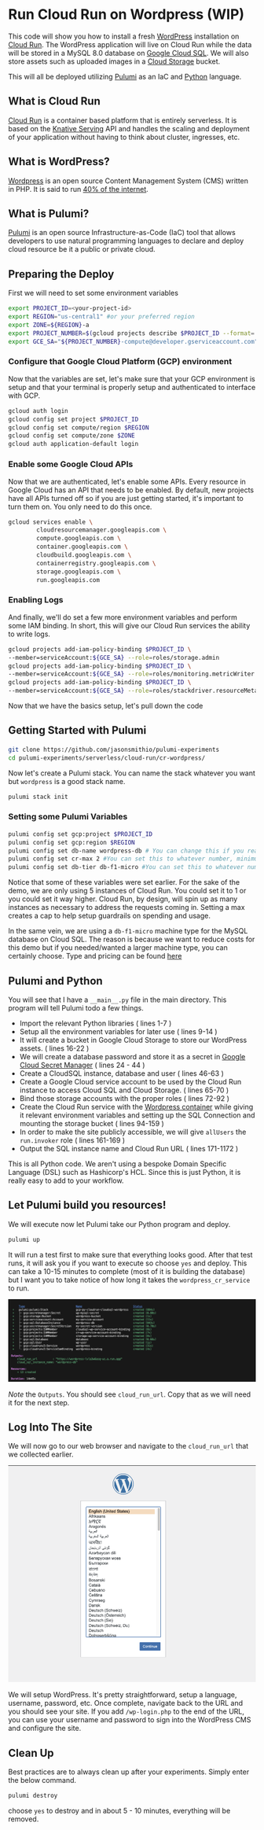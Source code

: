# Run Cloud Run on Wordpress (WIP)

This code will show you how to install a fresh [WordPress](https://wordpress.org "WordPress") installation on [Cloud Run](https://cloud.run "Cloud Run"). The WordPress application will live on Cloud Run while the data will be stored in a MySQL 8.0 database on [Google Cloud SQL](https://cloud.google.com/sql "Cloud SQL"). We will also store assets such as uploaded images in a [Cloud Storage](https://cloud.google.com/storage "Cloud Storage") bucket.

This will all be deployed utilizing [Pulumi](https://pulumi.com) as an IaC and [Python](https://python.org) language. 

## What is Cloud Run 
[Cloud Run](https://cloud.run "Cloud Run") is a container based platform that is entirely serverless. It is based on the [Knative Serving](https://knative.dev/docs/serving/ "Knative Serving") API and handles the scaling and deployment of your application without having to think about cluster, ingresses, etc. 


## What is WordPress?
[Wordpress](https://wordpress.org "Wordpress") is an open source Content Management System (CMS) written in PHP. It is said to run [40% of the internet](https://wordpress.org/40-percent-of-web/).

## What is Pulumi? 
[Pulumi](https://pulumi.com) is an open source Infrastructure-as-Code (IaC) tool that allows developers to use natural programming languages to declare and deploy cloud resource be it a public or private cloud.

## Preparing the Deploy

First we will need to set some environment variables

```bash
export PROJECT_ID=<your-project-id>
export REGION="us-central1" #or your preferred region
export ZONE=${REGION}-a 
export PROJECT_NUMBER=$(gcloud projects describe $PROJECT_ID --format='value(projectNumber)')
export GCE_SA="${PROJECT_NUMBER}-compute@developer.gserviceaccount.com"
```

### Configure that Google Cloud Platform (GCP) environment

Now that the variables are set, let's make sure that your GCP environment is setup and that your terminal is properly setup and authenticated to interface with GCP.

```bash
gcloud auth login 
gcloud config set project $PROJECT_ID 
gcloud config set compute/region $REGION
gcloud config set compute/zone $ZONE
gcloud auth application-default login
```

### Enable some Google Cloud APIs

Now that we are authenticated, let's enable some APIs. Every resource in Google Cloud has an API that needs to be enabled. By default, new projects have all APIs turned off so if you are just getting started, it's important to turn them on. You only need to do this once.

```bash
gcloud services enable \
        cloudresourcemanager.googleapis.com \
        compute.googleapis.com \
        container.googleapis.com \
        cloudbuild.googleapis.com \
        containerregistry.googleapis.com \
        storage.googleapis.com \
        run.googleapis.com
```

### Enabling Logs

And finally, we'll do set a few more environment variables and perform some IAM binding. In short, this will give our Cloud Run services the ability to write logs.


```bash
gcloud projects add-iam-policy-binding $PROJECT_ID \
--member=serviceAccount:${GCE_SA} --role=roles/storage.admin
gcloud projects add-iam-policy-binding $PROJECT_ID \
--member=serviceAccount:${GCE_SA} --role=roles/monitoring.metricWriter
gcloud projects add-iam-policy-binding $PROJECT_ID \
--member=serviceAccount:${GCE_SA} --role=roles/stackdriver.resourceMetadata.writer
```

Now that we have the basics setup, let's pull down the code

## Getting Started with Pulumi 


```bash
git clone https://github.com/jasonsmithio/pulumi-experiments
cd pulumi-experiments/serverless/cloud-run/cr-wordpress/
```

Now let's create a Pulumi stack. You can name the stack whatever you want but `wordpress` is a good stack name.

```bash
pulumi stack init
```

### Setting some Pulumi Variables

```bash
pulumi config set gcp:project $PROJECT_ID
pulumi config set gcp:region $REGION
pulumi config set db-name wordpress-db # You can change this if you really want to
pulumi config set cr-max 2 #You can set this to whatever number, minimum 1, default 2 if not set
pulumi config set db-tier db-f1-micro #You can set this to whatever number, default is db-f1-micro
```

Notice that some of these variables were set earlier. For the sake of the demo, we are only using 5 instances of Cloud Run. You could set it to 1 or you could set it way higher. Cloud Run, by design, will spin up as many instances as necessary to address the requests coming in. Setting a max creates a cap to help setup guardrails on spending and usage. 

In the same vein, we are using a `db-f1-micro` machine type for the MySQL database on Cloud SQL. The reason is because we want to reduce costs for this demo but if you needed/wanted a larger machine type, you can certainly choose. Type and pricing can be found [here](https://cloud.google.com/sql/pricing)

## Pulumi and Python

You will see that I have a `__main__.py` file in the main directory. This program will tell Pulumi todo a few things. 

- Import the relevant Python libraries ( lines 1-7 )
- Setup all the environment variables for later use ( lines 9-14 )
- It will create a bucket in Google Cloud Storage to store our WordPress assets. ( lines 16-22 )
- We will create a database password and store it as a secret in [Google Cloud Secret Manager](https://cloud.google.com/security/products/secret-manager) ( lines 24 - 44 )
- Create a CloudSQL instance, database and user ( lines 46-63 )
- Create a Google Cloud service account to be used by the Cloud Run instance to access Cloud SQL and Cloud Storage. ( lines 65-70 )
- Bind those storage accounts with the proper roles ( lines 72-92 )
- Create the Cloud Run service with the [Wordpress container](https://hub.docker.com/_/wordpress) while giving it relevant environment variables and setting up the SQL Connection and mounting the storage bucket ( lines 94-159 )
- In order to make the site publicly accessible, we will give `allUsers` the `run.invoker` role ( lines 161-169 )
- Output the SQL instance name and Cloud Run URL ( lines 171-1172 )

This is all Python code. We aren't using a bespoke Domain Specific Language (DSL) such as Hashicorp's HCL. Since this is just Python, it is really easy to add to your workflow. 

## Let Pulumi build you resources!

We will execute now let Pulumi take our Python program and deploy.

```bash
pulumi up
```
It will run a test first to make sure that everything looks good. After that test runs, it will ask you if you want to execute so choose `yes` and deploy. This can take a 10-15 minutes to complete (most of it is building the database) but I want you to take notice of how long it takes the `wordpress_cr_service` to run.

![pulumi-wordpress](./images/pulumi-wordpress-1.png)

*Note* the `Outputs`. You should see `cloud_run_url`. Copy that as we will need it for the next step. 

## Log Into The Site

We will now go to our web browser and navigate to the `cloud_run_url` that we collected earlier.

![wordpress-login](./images/wordpress-login-1.png)

We will setup WordPress. It's pretty straightforward, setup a language, username, password, etc. Once complete, navigate back to the URL and you should see your site. If you add `/wp-login.php` to the end of the URL, you can use your username and password to sign into the WordPress CMS and configure the site. 


## Clean Up

Best practices are to always clean up after your experiments. Simply enter the below command.

```bash
pulumi destroy
```

choose `yes` to destroy and in about 5 - 10 minutes, everything will be removed. 